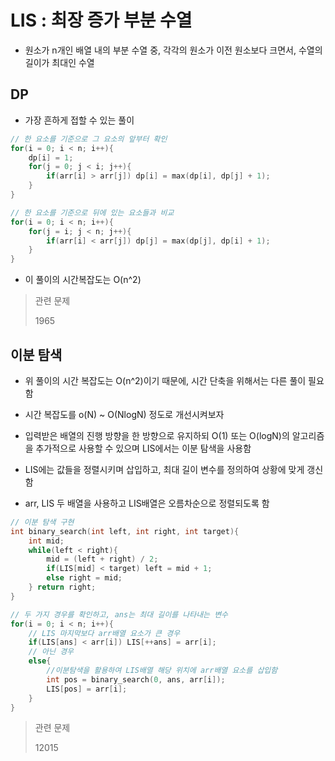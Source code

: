 <h1>LIS : 최장 증가 부분 수열</h1>

- 원소가 n개인 배열 내의 부분 수열 중, 각각의 원소가 이전 원소보다 크면서, 수열의 길이가 최대인 수열

<h2>DP</h2>

- 가장 흔하게 접할 수 있는 풀이

```c
// 한 요소를 기준으로 그 요소의 앞부터 확인
for(i = 0; i < n; i++){
    dp[i] = 1;
    for(j = 0; j < i; j++){
        if(arr[i] > arr[j]) dp[i] = max(dp[i], dp[j] + 1);
    }
}

// 한 요소를 기준으로 뒤에 있는 요소들과 비교
for(i = 0; i < n; i++){
    for(j = i; j < n; j++){
        if(arr[i] < arr[j]) dp[j] = max(dp[j], dp[i] + 1);
    }
}
```

- 이 풀이의 시간복잡도는 O(n^2)


> 관련 문제
>
> 1965

<h2>이분 탐색</h2>

- 위 풀이의 시간 복잡도는 O(n^2)이기 때문에, 시간 단축을 위해서는 다른 풀이 필요함

- 시간 복잡도를 o(N) ~ O(NlogN) 정도로 개선시켜보자

- 입력받은 배열의 진행 방향을 한 방향으로 유지하되 O(1) 또는 O(logN)의 알고리즘을 추가적으로 사용할 수 있으며 LIS에서는 이분 탐색을 사용함

- LIS에는 값들을 정렬시키며 삽입하고, 최대 길이 변수를 정의하여 상황에 맞게 갱신함

- arr, LIS 두 배열을 사용하고 LIS배열은 오름차순으로 정렬되도록 함

```c
// 이분 탐색 구현
int binary_search(int left, int right, int target){
    int mid;
    while(left < right){
        mid = (left + right) / 2;
        if(LIS[mid] < target) left = mid + 1;
        else right = mid;
    } return right;
}

// 두 가지 경우를 확인하고, ans는 최대 길이를 나타내는 변수
for(i = 0; i < n; i++){
    // LIS 마지막보다 arr배열 요소가 큰 경우
    if(LIS[ans] < arr[i]) LIS[++ans] = arr[i];
    // 아닌 경우
    else{
        //이분탐색을 활용하여 LIS배열 해당 위치에 arr배열 요소를 삽입함
        int pos = binary_search(0, ans, arr[i]);
        LIS[pos] = arr[i];
    }
}
```

> 관련 문제
>
> 12015